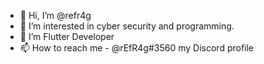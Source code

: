 - 👋 Hi, I’m @refr4g
- 👀 I’m interested in cyber security and programming.
- 🌱 I’m Flutter Developer
- 📫 How to reach me - @rEfR4g#3560 my Discord profile
